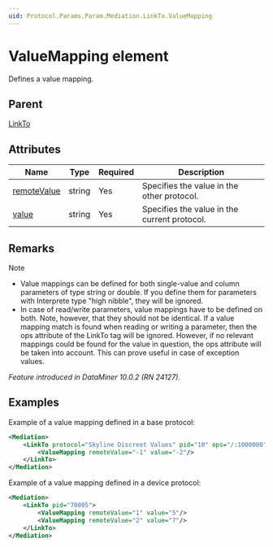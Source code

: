 ```yaml
---
uid: Protocol.Params.Param.Mediation.LinkTo.ValueMapping
---
```


# ValueMapping element

Defines a value mapping.

## Parent

[LinkTo](xref:Protocol.Params.Param.Mediation.LinkTo)

## Attributes

|Name|Type|Required|Description|
|--- |--- |--- |--- |
|[remoteValue](xref:Protocol.Params.Param.Mediation.LinkTo.ValueMapping-remoteValue)|string|Yes|Specifies the value in the other protocol.|
|[value](xref:Protocol.Params.Param.Mediation.LinkTo.ValueMapping-value)|string|Yes|Specifies the value in the current protocol.|

## Remarks

> [!NOTE]
>
> - Value mappings can be defined for both single-value and column parameters of type string or double. If you define them for parameters with Interprete type "high nibble", they will be ignored.
> - In case of read/write parameters, value mappings have to be defined on both. Note, however, that they should not be identical. If a value mapping match is found when reading or writing a parameter, then the ops attribute of the LinkTo tag will be ignored. However, if no relevant mappings could be found for the value in question, the ops attribute will be taken into account. This can prove useful in case of exception values.

*Feature introduced in DataMiner 10.0.2 (RN 24127).*

## Examples

Example of a value mapping defined in a base protocol:

```xml
<Mediation>
    <LinkTo protocol="Skyline Discreet Values" pid="10" ops="/:1000000">
        <ValueMapping remoteValue="-1" value="-2"/>
    </LinkTo>
</Mediation>
```

Example of a value mapping defined in a device protocol:

```xml
<Mediation>
    <LinkTo pid="70005">
        <ValueMapping remoteValue="1" value="5"/>
        <ValueMapping remoteValue="2" value="7"/>
    </LinkTo>
</Mediation>
```
